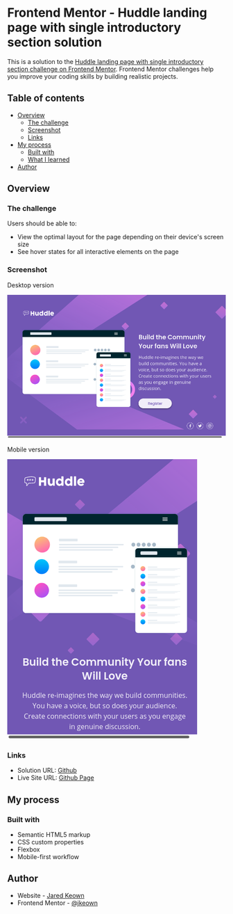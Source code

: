 # Frontend Mentor - Huddle landing page with single introductory section solution

This is a solution to the [Huddle landing page with single introductory section challenge on Frontend Mentor](https://www.frontendmentor.io/challenges/huddle-landing-page-with-a-single-introductory-section-B_2Wvxgi0). Frontend Mentor challenges help you improve your coding skills by building realistic projects.

## Table of contents

- [Overview](#overview)
  - [The challenge](#the-challenge)
  - [Screenshot](#screenshot)
  - [Links](#links)
- [My process](#my-process)
  - [Built with](#built-with)
  - [What I learned](#what-i-learned)
- [Author](#author)

## Overview

### The challenge

Users should be able to:

- View the optimal layout for the page depending on their device's screen size
- See hover states for all interactive elements on the page

### Screenshot

Desktop version

![desktop version](/screenshots/desktop.png)

Mobile version

![mobile version](/screenshots/mobile.png)

### Links

- Solution URL: [Github](https://github.com/jkeown/fem_huddle_landing_page)
- Live Site URL: [Github Page](https://jkeown.github.io/fem_huddle_landing_page/)

## My process

### Built with

- Semantic HTML5 markup
- CSS custom properties
- Flexbox
- Mobile-first workflow

## Author

- Website - [Jared Keown](https://www.jaredkeown.com)
- Frontend Mentor - [@jkeown](https://www.frontendmentor.io/profile/jkeown)
